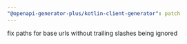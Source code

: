 ```yaml
---
"@openapi-generator-plus/kotlin-client-generator": patch
---
```


fix paths for base urls without trailing slashes being ignored
